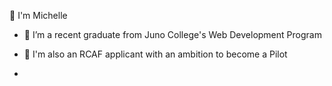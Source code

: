 💜 I'm Michelle   

- 🌱 I’m a recent graduate from Juno College's Web Development Program

- 🍁 I'm also an RCAF applicant with an ambition to become a Pilot

- 


<!--
**michedmnt/michedmnt** is a ✨ _special_ ✨ repository because its `README.md` (this file) appears on your GitHub profile.

Here are some ideas to get you started:

- 🔭 I’m currently working on ...

- 👯 I’m looking to collaborate on ...
- 🤔 I’m looking for help with ...
- 💬 Ask me about ...
- 📫 How to reach me: ...
- 😄 Pronouns: ...
- ⚡ Fun fact: ...
-->
